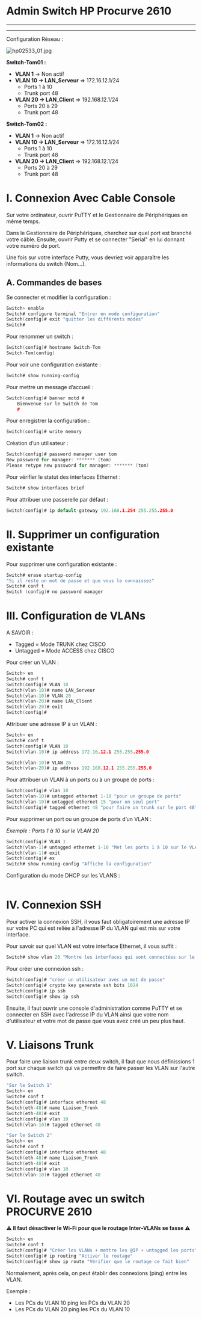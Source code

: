 # Admin Switch HP Procurve 2610

---

---

Configuration Réseau : 

![hp02533_01.jpg](hp02533_01.jpg)

**Switch-Tom01 :** 

- **VLAN 1** → Non actif
- **VLAN 10 → LAN_Serveur** ⇒ 172.16.12.1/24
    - Ports 1 à 10
    - Trunk port 48
- **VLAN 20 → LAN_Client** ⇒ 192.168.12.1/24
    - Ports 20 à 29
    - Trunk port 48

**Switch-Tom02 :** 

- **VLAN 1** → Non actif
- **VLAN 10 → LAN_Serveur** ⇒ 172.16.12.1/24
    - Ports 1 à 10
    - Trunk port 48
- **VLAN 20 → LAN_Client** ⇒ 192.168.12.1/24
    - Ports 20 à 29
    - Trunk port 48

# I. Connexion Avec Cable Console

Sur votre ordinateur, ouvrir PuTTY et le Gestionnaire de Périphériques en même temps.

Dans le Gestionnaire de Périphériques, cherchez sur quel port est branché votre câble. Ensuite, ouvrir Putty et se connecter "Serial" en lui donnant votre numéro de port.

Une fois sur votre interface Putty, vous devriez voir apparaître les informations du switch (Nom…).

## A. Commandes de bases

Se connecter et modifier la configuration : 

```c
Switch> enable
Switch# configure terminal "Entrer en mode configuration"
Switch(config)# exit "quitter les différents modes"
Switch# 
```

Pour renommer un switch : 

```c
Switch(config)# hostname Switch-Tom
Switch-Tom(config)
```

Pour voir une configuration existante :

```c
Switch# show running-config 
```

Pour mettre un message d’accueil :

```c
Switch(config)# banner motd #
	Bienvenue sur le Switch de Tom
	#
```

Pour enregistrer la configuration : 

```c
Switch(config)# write memory
```

Création d’un utilisateur : 

```c
Switch(config)# password manager user tom
New password for manager: ******* (tom)
Please retype new password for manager: ******* (tom)

```

Pour vérifier le statut des interfaces Ethernet : 

```c
Switch# show interfaces brief
```

Pour attribuer une passerelle par défaut : 

```c
Switch(config)# ip default-gateway 192.168.1.254 255.255.255.0
```

# II. Supprimer un configuration existante

Pour supprimer une configuration existante : 

```c
Switch# erase startup-config
"Si il reste un mot de passe et que vous le connaissez"
Switch# conf t
Switch (config)# no password manager
```

# III. Configuration de VLANs

A SAVOIR : 

- Tagged = Mode TRUNK chez CISCO
- Untagged = Mode ACCESS chez CISCO

Pour créer un VLAN : 

```c
Switch> en
Switch# conf t
Switch(config)# VLAN 10
Switch(vlan-10)# name LAN_Serveur
Switch(vlan-10)# VLAN 20
Switch(vlan-20)# name LAN_Client
Switch(vlan-20)# exit
Switch(config)#

```

Attribuer une adresse IP à un VLAN : 

```c
Switch> en
Switch# conf t
Switch(config)# VLAN 10
Switch(vlan-10)# ip address 172.16.12.1 255.255.255.0

Switch(vlan-10)# VLAN 20
Switch(vlan-20)# ip address 192.168.12.1 255.255.255.0
```

Pour attribuer un VLAN à un ports ou à un groupe de ports : 

```c
Switch(config)# vlan 10
Switch(vlan-10)# untagged ethernet 1-10 "pour un groupe de ports"
Switch(vlan-10)# untagged ethernet 15 "pour un seul port"
Switch(config)# tagged ethernet 48 "pour faire un trunk sur le port 48"
```

Pour supprimer un port ou un groupe de ports d’un VLAN :

*Exemple : Ports 1 à 10 sur le VLAN 20* 

```c
Switch(config)# VLAN 1
Switch(vlan-1)# untagged ethernet 1-10 "Met les ports 1 à 10 sur le VLAN natif"
Switch(vlan-1)# exit
Switch(config)# ex
Switch# show running-config "Affiche la configuration"
```

Configuration du mode DHCP sur les VLANS :

```c

```

# IV. Connexion SSH

Pour activer la connexion SSH, il vous faut obligatoirement une adresse IP sur votre PC qui est reliée à l'adresse IP du VLAN qui est mis sur votre interface.

Pour savoir sur quel VLAN est votre interface Ethernet, il vous suffit :

```c
Switch# show vlan 20 "Montre les interfaces qui sont connectées sur le VLAN 20"
```

Pour créer une connexion ssh : 

```c
Switch(config)# "créer un utilisateur avec un mot de passe"
Switch(config)# crypto key generate ssh bits 1024
Switch(config)# ip ssh
Switch(config)# show ip ssh

```

Ensuite, il faut ouvrir une console d'administration comme PuTTY et se connecter en SSH avec l'adresse IP du VLAN ainsi que votre nom d'utilisateur et votre mot de passe que vous avez créé un peu plus haut.

# V. Liaisons Trunk

Pour faire une liaison trunk entre deux switch, il faut que nous définissions 1 port sur chaque switch qui va permettre de faire passer les VLAN sur l'autre switch. 

```c
"Sur le Switch 1"
Switch> en
Switch# conf t
Switch(config)# interface ethernet 48
Switch(eth-48)# name Liaison_Trunk
Switch(eth-48)# exit
Switch(config)# vlan 10
Switch(vlan-10)# tagged ethernet 48
```

```c
"Sur le Switch 2"
Switch> en
Switch# conf t
Switch(config)# interface ethernet 48
Switch(eth-48)# name Liaison_Trunk
Switch(eth-48)# exit
Switch(config)# vlan 10
Switch(vlan-10)# tagged ethernet 48

```

# VI. Routage avec un switch PROCURVE 2610

**⚠️ Il faut désactiver le Wi-Fi pour que le routage Inter-VLANs se fasse ⚠️**

```c
Switch> en
Switch# conf t
Switch(config)# "Créer les VLANs + mettre les @IP + untagged les ports"
Switch(config)# ip routing "Activer le routage"
Switch(config)# show ip route "Vérifier que le routage ce fait bien"
```

Normalement, après cela, on peut établir des connexions (ping) entre les VLAN. 

Exemple : 

- Les PCs du VLAN 10 ping les PCs du VLAN 20
- Les PCs du VLAN 20 ping les PCs du VLAN 10
